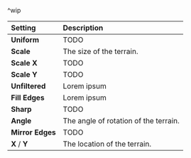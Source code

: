 ^wip

| Setting          | Description                           |
| :--------------- | :------------------------------------ |
| **Uniform**      | TODO                                  |
| **Scale**        | The size of the terrain.              |
| **Scale X**      | TODO                                  |
| **Scale Y**      | TODO                                  |
| **Unfiltered**   | Lorem ipsum                           |
| **Fill Edges**   | Lorem ipsum                           |
| **Sharp**        | TODO                                  |
| **Angle**        | The angle of rotation of the terrain. |
| **Mirror Edges** | TODO                                  |
| **X** / **Y**    | The location of the terrain.          |


